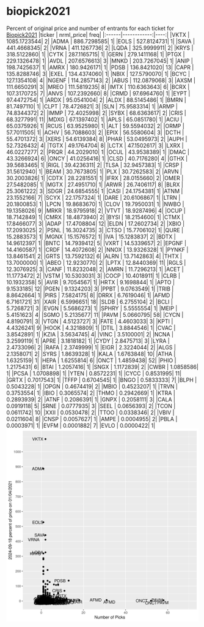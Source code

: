 # biopick2021
Percent of original price and number of entrants for each ticket for [Biopick2021](https://twitter.com/hashtag/Biopick2021)
|ticker |   nrml_price| freq|
|:------|------------:|----:|
|VKTX   | 1085.1723544|    2|
|ADMA   |  886.7298585|    1|
|EOLS   |  527.8124731|    1|
|SAVA   |  441.4668345|    2|
|VRNA   |  411.1267736|    2|
|LQDA   |  325.9999911|    2|
|KRYS   |  318.5122860|    1|
|CYTK   |  287.1165715|    1|
|GERN   |  279.1411168|    1|
|PTGX   |  229.1326478|    1|
|AVDL   |  207.6576613|    3|
|MNKD   |  203.7267045|    1|
|ANIP   |  198.7425637|    1|
|AMRX   |  180.9426171|    1|
|PDSB   |  136.8421020|   13|
|CAPR   |  135.8288746|    3|
|EXEL   |  134.4374060|    1|
|NBIX   |  127.5790070|    1|
|BCYC   |  127.1354108|    4|
|NGENF  |  114.2857143|    2|
|ABUS   |  112.0879068|    3|
|AXSM   |  111.6650291|    3|
|MREO   |  111.5819235|    8|
|IMTX   |  110.6363643|    6|
|BCRX   |  107.3170725|    7|
|ANVS   |  107.2392660|    8|
|CRMD   |   97.6964760|    1|
|EYPT   |   97.4472754|    1|
|ARDX   |   95.0541004|    2|
|ALDX   |   88.5145486|    1|
|BMRN   |   81.7497110|    1|
|CLPT   |   78.4726821|    3|
|SLN    |   75.9583314|    1|
|ARMP   |   74.8344372|    2|
|IMMP   |   72.4025998|    2|
|SYBX   |   68.6363617|    2|
|CRIS   |   68.3277991|   11|
|MDXG   |   67.1397402|    1|
|APLS   |   65.0851780|    1|
|ACIU   |   65.0375926|    1|
|RCUS   |   63.9525980|    1|
|ALT    |   59.5594032|    2|
|ORMP   |   57.7011505|    1|
|ACHV   |   56.7088603|    2|
|EPIX   |   56.5580604|    3|
|DCTH   |   55.4701372|    3|
|XERS   |   54.6139384|    8|
|PHAR   |   53.0495973|    2|
|AUPH   |   52.7326432|    4|
|TGTX   |   49.1764704|    8|
|LCTX   |   47.1502617|    3|
|LXRX   |   46.0227277|    2|
|PRQR   |   44.2029010|    1|
|OCUL   |   43.9538389|    1|
|DMAC   |   43.3266924|    6|
|ONCY   |   41.0256416|    1|
|CLSD   |   40.7176280|    4|
|GTHX   |   39.5683465|    1|
|RIGL   |   39.4236311|    2|
|TLSA   |   32.9457383|    1|
|CRSP   |   31.5612940|    1|
|BEAM   |   30.7673805|    1|
|PLX    |   30.7262583|    2|
|ARVN   |   30.2003826|    1|
|CDTX   |   28.2281551|    1|
|IFRX   |   28.0155660|    2|
|OMER   |   27.5482085|    1|
|MGTX   |   27.4951710|    1|
|ARWR   |   26.7406117|    8|
|BLRX   |   25.3061222|    3|
|SDGR   |   24.6854555|    1|
|CASI   |   24.1754381|    1|
|ATNM   |   23.1552166|    7|
|SCYX   |   22.1757324|    1|
|DARE   |   20.6106867|    1|
|LTRN   |   20.1800853|    1|
|LPCN   |   19.8683670|    1|
|CLOV   |   19.7950031|    1|
|NWBO   |   19.1358026|    9|
|MRKR   |   18.9795918|    2|
|VTVT   |   18.9287496|    4|
|OCUP   |   18.7142849|    1|
|CMRX   |   18.4873940|    2|
|BYSI   |   18.2154600|    1|
|CTMX   |   17.8466077|    3|
|ADAP   |   17.4708804|   12|
|ELDN   |   17.2602734|    2|
|XBIO   |   17.2093025|    2|
|PSNL   |   16.3024735|    3|
|CTSO   |   15.7706102|    1|
|QURE   |   15.2883573|    1|
|MGNX   |   15.1576572|    1|
|IVA    |   15.1283837|    2|
|BDTX   |   14.9612397|    1|
|BNTC   |   14.7939412|    5|
|VXRT   |   14.5339657|    2|
|EPGNF  |   14.4160587|    1|
|CRDF   |   14.4072608|    2|
|NNOX   |   13.9326328|    1|
|PYNKF  |   13.8461541|    2|
|GRTS   |   13.7592132|    6|
|ALRN   |   13.7142863|    4|
|THTX   |   13.7000000|    1|
|ABEO   |   12.9230770|    2|
|LPTX   |   12.8440369|   11|
|RGLS   |   12.3076925|    3|
|CANF   |   11.8232048|    2|
|AMRN   |   11.7296213|    1|
|ACET   |   11.1773472|    2|
|VSTM   |   10.5303031|    3|
|COCP   |   10.4018911|    1|
|CLRB   |   10.1932358|    5|
|AVIR   |    9.7054567|    1|
|HRTX   |    9.1698844|    1|
|APTO   |    9.1533185|   12|
|PGEN   |    9.1324203|    3|
|PPBT   |    9.0763549|    1|
|TRIB   |    8.8642664|    1|
|PIRS   |    7.5824175|    8|
|DRRX   |    6.7619046|    1|
|AFMD   |    6.7161721|   31|
|XAIR   |    6.5996651|   18|
|SLDB   |    6.2755104|    2|
|BCLI   |    5.7268721|    3|
|EVGN   |    5.5686273|    1|
|SPHRY  |    5.5555554|    1|
|MEIP   |    5.4151623|    4|
|SGMO   |    5.2135677|   11|
|PAVM   |    5.0660795|   58|
|CYCN   |    4.8190791|    3|
|VTGN   |    4.5123727|    3|
|FATE   |    4.4603033|    3|
|KPTI   |    4.4326241|    9|
|HOOK   |    4.3218809|    1|
|DTIL   |    3.8844546|    1|
|CVAC   |    3.8542891|    1|
|KZIA   |    3.5634745|    4|
|VINC   |    3.5100001|    2|
|NCNA   |    3.2599119|    1|
|APRE   |    3.1818182|    1|
|CYDY   |    2.8475713|    3|
|LYRA   |    2.4733096|    2|
|RAFA   |    2.3749999|    1|
|EIGR   |    2.3224044|    2|
|ALGS   |    2.1358071|    2|
|SYRS   |    1.8639328|    1|
|KALA   |    1.6763848|   10|
|ATHA   |    1.6325159|    1|
|HEPA   |    1.6255814|    6|
|ONCT   |    1.4859438|   52|
|PHIO   |    1.2175431|    6|
|BTAI   |    1.2057416|    1|
|SNGX   |    1.1172839|    2|
|CWBR   |    1.0858586|    1|
|PCSA   |    1.0708898|    1|
|YTEN   |    0.8572231|    1|
|CYCC   |    0.8531995|   11|
|GRTX   |    0.7017543|    1|
|TFFP   |    0.6704545|    1|
|BNGO   |    0.5833333|    7|
|BLPH   |    0.5043228|    1|
|OPGN   |    0.4674419|    2|
|MBIO   |    0.4523207|    1|
|TRVN   |    0.3753554|    1|
|IBIO   |    0.3065574|    2|
|THMO   |    0.2942669|    1|
|KTRA   |    0.2893939|    2|
|ATNF   |    0.2086391|    1|
|GNPX   |    0.2058111|    3|
|CALA   |    0.0919118|    5|
|SRNE   |    0.0777935|    3|
|SEEL   |    0.0656393|    2|
|TCON   |    0.0611742|   10|
|XXII   |    0.0530478|    2|
|TTOO   |    0.0338346|    2|
|VBIV   |    0.0211604|    8|
|CNSP   |    0.0057627|    1|
|AMPE   |    0.0004955|    2|
|PBLA   |    0.0003971|    1|
|EVFM   |    0.0001882|    7|
|EVLO   |    0.0000422|    1|
![retvspicks](biopicks.png?raw=true)
